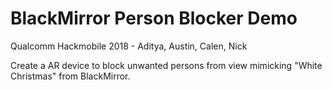 # BlackMirror Person Blocker Demo
Qualcomm Hackmobile 2018 - Aditya, Austin, Calen, Nick

Create a AR device to block unwanted persons from view mimicking "White Christmas" from BlackMirror.


